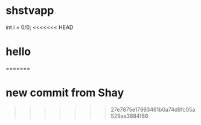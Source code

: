 # shstvapp
int i = 0/0;
<<<<<<< HEAD

# hello
=======
# new commit from Shay
>>>>>>> 27e7875e17993461b0a74d9fc05a529ae3884f86
